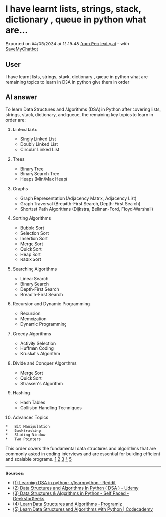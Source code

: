 # I have learnt lists, strings, stack, dictionary , queue in python what are...
Exported on 04/05/2024 at 15:19:48 [from Perplexity.ai](https://www.perplexity.ai/search/I-have-learnt-x3tXH2ViR9WI2sMDzaq6eg) - with [SaveMyChatbot](https://save.hugocollin.com)

## User
I have learnt lists, strings, stack, dictionary , queue in python what are remaining topics to learn in DSA in python give them in order

## AI answer
To learn Data Structures and Algorithms (DSA) in Python after covering lists, strings, stack, dictionary, and queue, the remaining key topics to learn in order are:

1.  Linked Lists
    
    *   Singly Linked List
    *   Doubly Linked List
    *   Circular Linked List
    
2.  Trees
    
    *   Binary Tree
    *   Binary Search Tree
    *   Heaps (Min/Max Heap)
    
3.  Graphs
    
    *   Graph Representation (Adjacency Matrix, Adjacency List)
    *   Graph Traversal (Breadth-First Search, Depth-First Search)
    *   Shortest Path Algorithms (Dijkstra, Bellman-Ford, Floyd-Warshall)
    
4.  Sorting Algorithms
    
    *   Bubble Sort
    *   Selection Sort
    *   Insertion Sort
    *   Merge Sort
    *   Quick Sort
    *   Heap Sort
    *   Radix Sort
    
5.  Searching Algorithms
    
    *   Linear Search
    *   Binary Search
    *   Depth-First Search
    *   Breadth-First Search
    
6.  Recursion and Dynamic Programming
    
    *   Recursion
    *   Memoization
    *   Dynamic Programming
    
7.  Greedy Algorithms
    
    *   Activity Selection
    *   Huffman Coding
    *   Kruskal's Algorithm
    
8.  Divide and Conquer Algorithms
    
    *   Merge Sort
    *   Quick Sort
    *   Strassen's Algorithm
    
9.  Hashing
    
    *   Hash Tables
    *   Collision Handling Techniques
    
10.  Advanced Topics
    
    *   Bit Manipulation
    *   Backtracking
    *   Sliding Window
    *   Two Pointers
    

This order covers the fundamental data structures and algorithms that are commonly asked in coding interviews and are essential for building efficient and scalable programs. [1](https://www.reddit.com/r/learnpython/comments/100jc2m/learning_dsa_in_python/) [2](https://www.udemy.com/course/data-structures-algorithms-in-python/) [3](https://www.geeksforgeeks.org/courses/Data-Structures-With-Python) [4](https://www.programiz.com/dsa) [5](https://www.codecademy.com/learn/learn-data-structures-and-algorithms-with-python)

---
**Sources:**
- [(1) Learning DSA in python : r/learnpython - Reddit](https://www.reddit.com/r/learnpython/comments/100jc2m/learning_dsa_in_python/)
- [(2) Data Structures and Algorithms In Python ( DSA ) - Udemy](https://www.udemy.com/course/data-structures-algorithms-in-python/)
- [(3) Data Structures & Algorithms in Python - Self Paced - GeeksforGeeks](https://www.geeksforgeeks.org/courses/Data-Structures-With-Python)
- [(4) Learn Data Structures and Algorithms - Programiz](https://www.programiz.com/dsa)
- [(5) Learn Data Structures and Algorithms with Python | Codecademy](https://www.codecademy.com/learn/learn-data-structures-and-algorithms-with-python)

